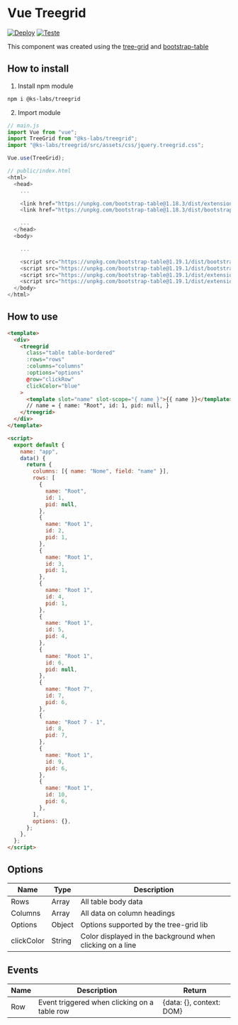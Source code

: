 # Vue Treegrid

[![Deploy](https://github.com/ks-labs/vue-treegrid/actions/workflows/publish.yml/badge.svg)](https://github.com/ks-labs/vue-treegrid/actions/workflows/publish.yml/badge.svg)
[![Teste](https://github.com/ks-labs/vue-treegrid/actions/workflows/test.yml/badge.svg)](https://github.com/ks-labs/vue-treegrid/actions/workflows/test.yml/badge.svg)

This component was created using the [tree-grid](https://maxazan.github.io/jquery-treegrid/) and [bootstrap-table](https://examples.bootstrap-table.com/#extensions/treegrid.html)

## How to install

1. Install npm module

```bash
npm i @ks-labs/treegrid
```

2. Import module

```js
// main.js
import Vue from "vue";
import TreeGrid from "@ks-labs/treegrid";
import "@ks-labs/treegrid/src/assets/css/jquery.treegrid.css";

Vue.use(TreeGrid);
```

```js
// public/index.html
<html>
  <head>
    ...

    <link href="https://unpkg.com/bootstrap-table@1.18.3/dist/extensions/sticky-header/bootstrap-table-sticky-header.css" rel="stylesheet">
    <link href="https://unpkg.com/bootstrap-table@1.18.3/dist/bootstrap-table.min.css" rel="stylesheet"/>

    ...
  </head>
  <body>

    ...

    <script src="https://unpkg.com/bootstrap-table@1.19.1/dist/bootstrap-table.min.js"></script>
    <script src="https://unpkg.com/bootstrap-table@1.19.1/dist/bootstrap-table-vue.min.js"></script>
    <script src="https://unpkg.com/bootstrap-table@1.19.1/dist/extensions/treegrid/bootstrap-table-treegrid.min.js"></script>
    <script src="https://unpkg.com/bootstrap-table@1.19.1/dist/extensions/sticky-header/bootstrap-table-sticky-header.min.js"></script>
  </body>
</html>
```

## How to use

```html
<template>
  <div>
    <treegrid
      class="table table-bordered"
      :rows="rows"
      :columns="columns"
      :options="options"
      @row="clickRow"
      clickColor="blue"
    >
      <template slot="name" slot-scope="{ name }">{{ name }}</template>
      // name = { name: "Root", id: 1, pid: null, }
    </treegrid>
  </div>
</template>

<script>
  export default {
    name: "app",
    data() {
      return {
        columns: [{ name: "Nome", field: "name" }],
        rows: [
          {
            name: "Root",
            id: 1,
            pid: null,
          },
          {
            name: "Root 1",
            id: 2,
            pid: 1,
          },
          {
            name: "Root 1",
            id: 3,
            pid: 1,
          },
          {
            name: "Root 1",
            id: 4,
            pid: 1,
          },
          {
            name: "Root 1",
            id: 5,
            pid: 4,
          },
          {
            name: "Root 1",
            id: 6,
            pid: null,
          },
          {
            name: "Root 7",
            id: 7,
            pid: 6,
          },
          {
            name: "Root 7 - 1",
            id: 8,
            pid: 7,
          },
          {
            name: "Root 1",
            id: 9,
            pid: 6,
          },
          {
            name: "Root 1",
            id: 10,
            pid: 6,
          },
        ],
        options: {},
      };
    },
  };
</script>
```

## Options

| Name       | Type   | Description                                               |
| ---------- | ------ | --------------------------------------------------------- |
| Rows       | Array  | All table body data                                       |
| Columns    | Array  | All data on column headings                               |
| Options    | Object | Options supported by the tree-grid lib                    |
| clickColor | String | Color displayed in the background when clicking on a line |

## Events

| Name | Description                                  | Return                   |
| ---- | -------------------------------------------- | ------------------------ |
| Row  | Event triggered when clicking on a table row | {data: {}, context: DOM} |
